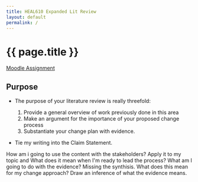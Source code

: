 ```yaml
---
title: HEAL610 Expanded Lit Review
layout: default
permalink: /
---
```


# {{ page.title }}

[Moodle Assignment](https://moodle.royalroads.ca/moodle/mod/assign/view.php?id=783948)

## Purpose

-   The purpose of your literature review is really threefold:
    1.  Provide a general overview of work previously done in this area
    2.  Make an argument for the importance of your proposed change process
    3.  Substantiate your change plan with evidence.

-   Tie my writing into the Claim Statement.

How am i going to use the content with the stakeholders?
Apply it to my topic and 
What does it mean when I'm ready to lead the process?
What am I going to do with the evidence?
Missing the synthisis. What does this mean for my change approach?
Draw an inference of what the evidence means.

<!-- 
## Notes

-   {% cite badke-schaub_failure_2018 %}: Building a successful team
-   Challenges about getting engagement for the change process. How leaders can overcome resistance {% cite drew_issues_2010 %}.
-   collective decision-making, {% cite henderson_strengthening_2017 %}
-   {% cite henderson_strengthening_2017 %} outlines the details about the roles of each stakeholder for WIL. It also lists the contributions of each stakeholder.
-   This article explores the argument that a potentially significant reason for failure of change efforts is a lack of alignment between the value system of the change intervention and of those members of an organization undergoing the change. {% cite burnes_success_2011 %}
{% cite ansell_collaborative_2008 %}: Collaborative Governance in Theory and Practice  

-   Leadership expertise requires experience and refinement [Patton](./bibliography/patton_many_2021.html)

### Co-Design with Students

-   {% cite de_oliveira_how_2023 %}: has a definition and more benefits of collaborative leadership.
-   Case studies from Queensland University of Technology’s Design Futures initiative demonstrate that co-governed WIL committees—comprising 40% industry representatives, 30% faculty, 20% students, and 10% administrators—increase partnership longevity by 63% compared to top-down models."

-   {% cite davis_work_2014 %}
- Kezar has alot to say about [leading change in HE](https://scholar.google.ca/citations?user=LF9HFAQAAAAJ&hl=en&inst=8545375229648679180&oi=sra)
-   [Peter Gronn](https://scholar.google.ca/scholar?hl=en&as_sdt=0%2C5&q=Peter+Gronn&btnG=&inst=8545375229648679180): Distributed leadership
-   {% cite kezar_change_2013 %}: Encounters with Resistance and Obstacles
-   {% cite kezar_how_2018 %}: Understanding, Leading, and Enacting Change

-   Deming, to read:
    -   {% cite hughey_application_2000 %}:
    -   {% cite stensaasen_application_1995 %}:
    -   {% cite temponi_continuous_2005 %}: 

-   The team holds strategic planning sessions to explore and identify roles and responsibilities of each team member. A vision is formulated, including strategic goals of the team, that are aligned with the end state of embedded WIL in the Graphic Design program curriculum {% cite ferns_driving_2016 %}, {% cite lester_work-integrated_2016  %}.
-   A collaborative approach is useful, where stakeholders share a language, mutual understanding and trust to achieve learning outcomes {% cite fleming_successful_2018 %} {% cite henderson_strengthening_2017 %} {% cite lauer_change_2021 %}.
-   Employers play a central role in assessing student success while learning in the workplace. Consequently, employers and faculty need to employ a collaborative approach to ensure students have attained requisite learning outcomes through a rigorous, coordinated assessment process {% cite henderson_strengthening_2017 %}
-   Leading this change process requires moving beyond simply describing communication practices. They're not simply a tactic. They are the infrastructure of the change process. They need to address institutional realities and human behaviours. Adopting a multi-level messaging approach which ranges from broadcast using digital newsletters and LMS announcements, to peer-to-peer dialogue using Slack or Teams mitigates cynicism and formalizes best practices into policy.
-   Should I do a gap analysis to uncover shortcomings in student skills they could learn through WIL {% cite dorland_entrepreneurial_2020 %}
-   Arguing the value of embedding WIL.
-   I should be stating that I limited my research. The formats, etc...
-   I leaned heavily on a single document.
-   In my rationale of the literature, I can state that I searched for Canadian content.
-   Stakeholder salience theory. What is their influence on the process. Address power imbalances.
-   I need to describe the idea of a town hall 

To read:
-   {% cite jackson_embedding_2021 %} has a section on challenges for embedding WIL.
-   {% cite abeysekera_issues_2006 %}: Challenges designing WIL, mostly relating to faculty.
-   Designing inclusive WIL {% cite bowen_examining_2020 %}
-   Differences in WIL experiences by gender: {% cite paisey_developing_2010 %}
-   WIL can ensure curriculum aligns with professional practice {% cite bowen_examining_2020 %}
    
## Standout Authors

-   {% cite bosco_embedding_2014 %} discusses authentic assessment in WIL. I'm not using it yet.
-   [Eric Barends](https://scholar.google.ca/citations?hl=en&user=fL4Dgk0AAAAJ), Evidence-Based Management
-   [W.E. Deming](https://deming.org/explore/pdsa/), PDSA Cycle
-   [Sonia Ferns](https://scholar.google.ca/citations?hl=en&user=y3RVpscAAAAJ), WIL
-   [Peter Gronn](https://scholar.google.ca/scholar?hl=en&as_sdt=0%2C5&q=Peter+Gronn&btnG=&inst=8545375229648679180), Distributed Leadership
-   [Denise Jackson](https://scholar.google.ca/citations?hl=en&user=24GmN7IAAAAJ), WIL
-   [Adrianna Kezar](https://scholar.google.ca/citations?hl=en&user=LF9HFAQAAAAJ), HE Leadership
-   [John Kotter](https://www.kotterinc.com/methodology/8-steps/), Leading Change
-   [Peggy Sattler](https://scholar.google.ca/citations?user=NgzgYooAAAAJ&hl=en&inst=8545375229648679180&oi=sra), WIL in Ontario
-   [Franziska Trede](https://scholar.google.ca/citations?hl=en&user=tTTLS3MAAAAJ), Professional Identity

#### Dumping Ground

-   {% cite pundyke_change_2020 %} is a lit review on change in HE. It's short.
-   According to Mulvihill, Hart, Northmore, Wolff, and Pratt (2011, p.11), “Each university must negotiate – and re-negotiate - the meaning, value and purpose of engagement with their communities if they are to ensure successful and sustainable partnerships in the long term”.
-   {% cite jackson_employability_2015 %} addresses scaffolded WIL specifically.
-   There's a lot about using our network within the college in {% cite kezar_redesigning_2006 %}.
-   Benefits of WIL to each stakeholder: {% cite sattler_work-integrated_2011 %} p.64
-   It has become the responsibility of higher education institutions to make students employment-ready {% cite cheng_employability_2022 %}.
-   Some educators view the need for HEI to cater to the workplace as being problematic. They claim their imperative is to serve a higher educational purpose. {% cite billett_realising_2009 %}
-   {% cite freudenberg_its_2008 %} addresses employment readiness.

-   {% cite stirling_postsecondary_2017 %} addresses that reflection is an important part of WIL. It says that WIL needs to be connected to classroom theory.
-   {% cite vu_challenges_2022 %} addresses adaptations to WIL that need to be made for international students. I'm not sure I'm going to address this yet.
-   {% cite yorke_workengaged_2011 %} deals with employers assessing students. There's not much in it.
-   [Doolan](./sources/XE5Z43JC.html) advocates for WIL (EWIL) at regular intervals
-   Assess quality from each stakeholder’s perspective
    -   [Patrick et al.](./sources/C4HYE3S8.html) and [Lester](./sources/YJGWCDFQ.html) list motivations by stakeholder
    -   Students:
        -   Deliver mentorship
        -   Improved employability, [6WIPGS5Y](.sources/6WIPGS5Y.html)
        -   Build professional network
        -   Assurance of curriculum alignment
    -   Faculty:
        -   Updated and expanded industry network
        -   Current industry-relevant skills
        -   Industry-aligned curriculum
        -   Institutional standards alignment
    -   Employers:
        -   Talent pipeline
        -   Cutting-edge techniques and trends
        -   *Find more*
    -   The college:
        -   Improved recruitment and retention
        -   Curriculum alignment with industry
        -   Respond to institutional mission
-   Fitness for purpose
    -   [Bobby](./sources/8HV44DK7.html), [Dzingirai](./sources/ZHBVYAE7.html), [Harvey & Green](./sources/75YNKWXH.html)

### Leadership and Change Management

#### Addressing Challenges and Barriers

-   Equity and access
    -   [Patrick et al.](./sources/C4HYE3S8.html)
-   Resourcing WIL
    -   [Patrick et al.](./sources/C4HYE3S8.html)
-   Collaborative leadership approach to increase stakeholder engagement
-   Faculty engagement despite increased workload
    -   [Mabungelaa](.sources/6WIPGS5Y.html): WIL coordinators are responsible for supervising WIL.

#### Assessing Readiness for Change

-   [Why teams fail](./sources/BZE7F32V.html)
-   Stakeholders must be ready for change. [Gelaidan](./sources/HT9UF9K5.html)

-   Evidence from multiple sources supported by storytelling is needed
    -   [Andrews](./sources/EURWC4MD.html), [Franz](./sources/WG4T76XP.html), [Kunert](./sources/4LKRXEDS.html), [Sundin](./sources/LRS6IDJG.html), [Herman & Loewenstein](./sources/T8F6NK4H.html)

{% cite abeysekera_issues_2006 %}

 -->
